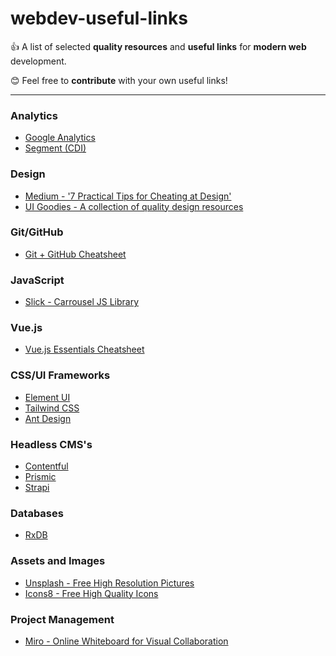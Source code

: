 # webdev-useful-links

👍 A list of selected **quality resources** and **useful links** for **modern web** development.

😊 Feel free to **contribute** with your own useful links!

---
### Analytics
- [Google Analytics](https://analytics.google.com/analytics/web/)
- [Segment (CDI)](https://segment.com)

### Design
- [Medium - '7 Practical Tips for Cheating at Design'](https://medium.com/refactoring-ui/7-practical-tips-for-cheating-at-design-40c736799886)
- [UI Goodies - A collection of quality design resources](https://www.uigoodies.com)

### Git/GitHub
- [Git + GitHub Cheatsheet](https://education.github.com/git-cheat-sheet-education.pdf)

### JavaScript
- [Slick - Carrousel JS Library](https://kenwheeler.github.io/slick/)

### Vue.js
- [Vue.js Essentials Cheatsheet](https://www.vuemastery.com/pdf/Vue-Essentials-Cheat-Sheet.pdf)

### CSS/UI Frameworks
- [Element UI](https://element.eleme.io/#/en-US)
- [Tailwind CSS](https://tailwindcss.com/)
- [Ant Design](https://ant.design/)

### Headless CMS's
- [Contentful](https://www.contentful.com/)
- [Prismic](https://prismic.io/)
- [Strapi](https://strapi.io/)

### Databases
- [RxDB](https://github.com/pubkey/rxdb)

### Assets and Images
- [Unsplash - Free High Resolution Pictures](https://unsplash.com/)
- [Icons8 - Free High Quality Icons](https://icons8.com/)

### Project Management
- [Miro - Online Whiteboard for Visual Collaboration](https://miro.com)
